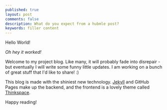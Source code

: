 ```yaml
---
published: true
layout: post
comments: false
description: What do you expect from a hubmle post?
keywords: filler content
---
```


Hello World!

_Oh hey it worked!_

Welcome to my project blog. Like many, it will probably fade into disrepair - but eventually I will write some funny little updates. I am working on a bunch of great stuff that I'd like to share! :)

This blog is made with the shiniest new technology. [Jekyll](http://jekyllrb.com/) and GitHub Pages make up the backend, and the frontend is a lovely theme called [Thinkspace](https://github.com/heiswayi/thinkspace).

Happy reading!
